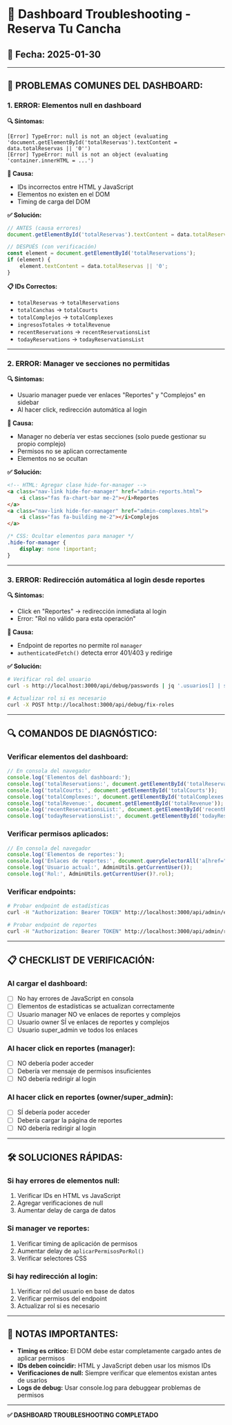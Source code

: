 # 🔧 Dashboard Troubleshooting - Reserva Tu Cancha

## 📅 Fecha: 2025-01-30

---

## 🚨 **PROBLEMAS COMUNES DEL DASHBOARD:**

### **1. ERROR: Elementos null en dashboard**
**🔍 Síntomas:**
```
[Error] TypeError: null is not an object (evaluating 'document.getElementById('totalReservas').textContent = data.totalReservas || '0'')
[Error] TypeError: null is not an object (evaluating 'container.innerHTML = ...')
```

**🔧 Causa:**
- IDs incorrectos entre HTML y JavaScript
- Elementos no existen en el DOM
- Timing de carga del DOM

**✅ Solución:**
```javascript
// ANTES (causa errores)
document.getElementById('totalReservas').textContent = data.totalReservas;

// DESPUÉS (con verificación)
const element = document.getElementById('totalReservations');
if (element) {
    element.textContent = data.totalReservas || '0';
}
```

**📋 IDs Correctos:**
- `totalReservas` → `totalReservations`
- `totalCanchas` → `totalCourts`
- `totalComplejos` → `totalComplexes`
- `ingresosTotales` → `totalRevenue`
- `recentReservations` → `recentReservationsList`
- `todayReservations` → `todayReservationsList`

---

### **2. ERROR: Manager ve secciones no permitidas**
**🔍 Síntomas:**
- Usuario manager puede ver enlaces "Reportes" y "Complejos" en sidebar
- Al hacer click, redirección automática al login

**🔧 Causa:**
- Manager no debería ver estas secciones (solo puede gestionar su propio complejo)
- Permisos no se aplican correctamente
- Elementos no se ocultan

**✅ Solución:**
```html
<!-- HTML: Agregar clase hide-for-manager -->
<a class="nav-link hide-for-manager" href="admin-reports.html">
    <i class="fas fa-chart-bar me-2"></i>Reportes
</a>
<a class="nav-link hide-for-manager" href="admin-complexes.html">
    <i class="fas fa-building me-2"></i>Complejos
</a>
```

```css
/* CSS: Ocultar elementos para manager */
.hide-for-manager {
    display: none !important;
}
```

---

### **3. ERROR: Redirección automática al login desde reportes**
**🔍 Síntomas:**
- Click en "Reportes" → redirección inmediata al login
- Error: "Rol no válido para esta operación"

**🔧 Causa:**
- Endpoint de reportes no permite rol `manager`
- `authenticatedFetch()` detecta error 401/403 y redirige

**✅ Solución:**
```bash
# Verificar rol del usuario
curl -s http://localhost:3000/api/debug/passwords | jq '.usuarios[] | select(.email == "EMAIL") | {email, rol}'

# Actualizar rol si es necesario
curl -X POST http://localhost:3000/api/debug/fix-roles
```

---

## 🔍 **COMANDOS DE DIAGNÓSTICO:**

### **Verificar elementos del dashboard:**
```javascript
// En consola del navegador
console.log('Elementos del dashboard:');
console.log('totalReservations:', document.getElementById('totalReservations'));
console.log('totalCourts:', document.getElementById('totalCourts'));
console.log('totalComplexes:', document.getElementById('totalComplexes'));
console.log('totalRevenue:', document.getElementById('totalRevenue'));
console.log('recentReservationsList:', document.getElementById('recentReservationsList'));
console.log('todayReservationsList:', document.getElementById('todayReservationsList'));
```

### **Verificar permisos aplicados:**
```javascript
// En consola del navegador
console.log('Elementos de reportes:');
console.log('Enlaces de reportes:', document.querySelectorAll('a[href="admin-reports.html"]'));
console.log('Usuario actual:', AdminUtils.getCurrentUser());
console.log('Rol:', AdminUtils.getCurrentUser()?.rol);
```

### **Verificar endpoints:**
```bash
# Probar endpoint de estadísticas
curl -H "Authorization: Bearer TOKEN" http://localhost:3000/api/admin/estadisticas

# Probar endpoint de reportes
curl -H "Authorization: Bearer TOKEN" http://localhost:3000/api/admin/reports
```

---

## 📋 **CHECKLIST DE VERIFICACIÓN:**

### **Al cargar el dashboard:**
- [ ] No hay errores de JavaScript en consola
- [ ] Elementos de estadísticas se actualizan correctamente
- [ ] Usuario manager NO ve enlaces de reportes y complejos
- [ ] Usuario owner SÍ ve enlaces de reportes y complejos
- [ ] Usuario super_admin ve todos los enlaces

### **Al hacer click en reportes (manager):**
- [ ] NO debería poder acceder
- [ ] Debería ver mensaje de permisos insuficientes
- [ ] NO debería redirigir al login

### **Al hacer click en reportes (owner/super_admin):**
- [ ] SÍ debería poder acceder
- [ ] Debería cargar la página de reportes
- [ ] NO debería redirigir al login

---

## 🛠️ **SOLUCIONES RÁPIDAS:**

### **Si hay errores de elementos null:**
1. Verificar IDs en HTML vs JavaScript
2. Agregar verificaciones de null
3. Aumentar delay de carga de datos

### **Si manager ve reportes:**
1. Verificar timing de aplicación de permisos
2. Aumentar delay de `aplicarPermisosPorRol()`
3. Verificar selectores CSS

### **Si hay redirección al login:**
1. Verificar rol del usuario en base de datos
2. Verificar permisos del endpoint
3. Actualizar rol si es necesario

---

## 📝 **NOTAS IMPORTANTES:**

- **Timing es crítico:** El DOM debe estar completamente cargado antes de aplicar permisos
- **IDs deben coincidir:** HTML y JavaScript deben usar los mismos IDs
- **Verificaciones de null:** Siempre verificar que elementos existan antes de usarlos
- **Logs de debug:** Usar console.log para debuggear problemas de permisos

---

**✅ DASHBOARD TROUBLESHOOTING COMPLETADO**
